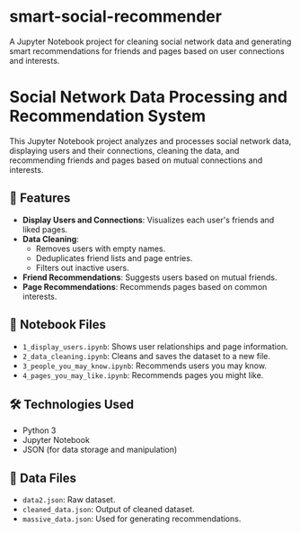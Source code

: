 # smart-social-recommender
A Jupyter Notebook project for cleaning social network data and generating smart recommendations for friends and pages based on user connections and interests.
# Social Network Data Processing and Recommendation System

This Jupyter Notebook project analyzes and processes social network data, displaying users and their connections, cleaning the data, and recommending friends and pages based on mutual connections and interests.

## 🧠 Features

- **Display Users and Connections**: Visualizes each user's friends and liked pages.
- **Data Cleaning**: 
  - Removes users with empty names.
  - Deduplicates friend lists and page entries.
  - Filters out inactive users.
- **Friend Recommendations**: Suggests users based on mutual friends.
- **Page Recommendations**: Recommends pages based on common interests.

## 📒 Notebook Files

- `1_display_users.ipynb`: Shows user relationships and page information.
- `2_data_cleaning.ipynb`: Cleans and saves the dataset to a new file.
- `3_people_you_may_know.ipynb`: Recommends users you may know.
- `4_pages_you_may_like.ipynb`: Recommends pages you might like.

## 🛠️ Technologies Used

- Python 3
- Jupyter Notebook
- JSON (for data storage and manipulation)

## 📁 Data Files

- `data2.json`: Raw dataset.
- `cleaned_data.json`: Output of cleaned dataset.
- `massive_data.json`: Used for generating recommendations.
